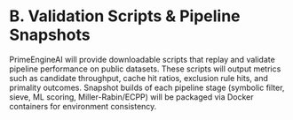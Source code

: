 # B. Validation Scripts & Pipeline Snapshots

PrimeEngineAI will provide downloadable scripts that replay and validate pipeline performance on public datasets. These scripts will output metrics such as candidate throughput, cache hit ratios, exclusion rule hits, and primality outcomes. Snapshot builds of each pipeline stage (symbolic filter, sieve, ML scoring, Miller-Rabin/ECPP) will be packaged via Docker containers for environment consistency.

